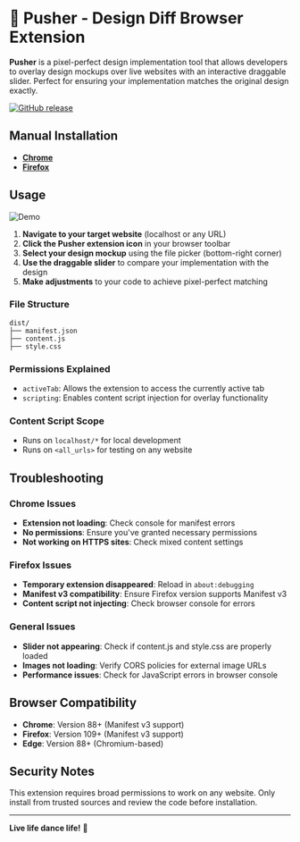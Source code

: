 # 🎨 Pusher - Design Diff Browser Extension

**Pusher** is a pixel-perfect design implementation tool that allows developers to overlay design mockups over live websites with an interactive draggable slider. Perfect for ensuring your implementation matches the original design exactly.

[![GitHub release](https://img.shields.io/github/release/ezra-ramatong/pusher.svg?include_prereleases)](https://github.com/ezra-ramatong/pusher/releases/latest)

## Manual Installation

- [**Chrome**](https://developer.chrome.com/docs/extensions/get-started/tutorial/hello-world#load-unpacked)
- [**Firefox**](https://developer.mozilla.org/en-US/docs/Mozilla/Add-ons/WebExtensions/Your_first_WebExtension#installing)

## Usage

![Demo](./assets/demo.gif)

1. **Navigate to your target website** (localhost or any URL)
2. **Click the Pusher extension icon** in your browser toolbar
3. **Select your design mockup** using the file picker (bottom-right corner)
4. **Use the draggable slider** to compare your implementation with the design
5. **Make adjustments** to your code to achieve pixel-perfect matching

### File Structure

```
dist/
├── manifest.json
├── content.js
├── style.css
```

### Permissions Explained

- `activeTab`: Allows the extension to access the currently active tab
- `scripting`: Enables content script injection for overlay functionality

### Content Script Scope

- Runs on `localhost/*` for local development
- Runs on `<all_urls>` for testing on any website

## Troubleshooting

### Chrome Issues

- **Extension not loading**: Check console for manifest errors
- **No permissions**: Ensure you've granted necessary permissions
- **Not working on HTTPS sites**: Check mixed content settings

### Firefox Issues

- **Temporary extension disappeared**: Reload in `about:debugging`
- **Manifest v3 compatibility**: Ensure Firefox version supports Manifest v3
- **Content script not injecting**: Check browser console for errors

### General Issues

- **Slider not appearing**: Check if content.js and style.css are properly loaded
- **Images not loading**: Verify CORS policies for external image URLs
- **Performance issues**: Check for JavaScript errors in browser console

## Browser Compatibility

- **Chrome**: Version 88+ (Manifest v3 support)
- **Firefox**: Version 109+ (Manifest v3 support)
- **Edge**: Version 88+ (Chromium-based)

## Security Notes

This extension requires broad permissions to work on any website. Only install from trusted sources and review the code before installation.

---

**Live life dance life!** 🎨
